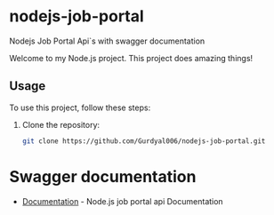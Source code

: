 # nodejs-job-portal

Nodejs Job Portal Api`s with swagger documentation

Welcome to my Node.js project. This project does amazing things!

## Usage

To use this project, follow these steps:

1. Clone the repository:
   ```bash
   git clone https://github.com/Gurdyal006/nodejs-job-portal.git
   ```

# Swagger documentation

- [Documentation](http://localhost:8080/api-docs/) - Node.js job portal api Documentation
